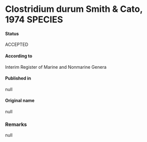 # Clostridium durum Smith & Cato, 1974 SPECIES

#### Status
ACCEPTED

#### According to
Interim Register of Marine and Nonmarine Genera

#### Published in
null

#### Original name
null

### Remarks
null